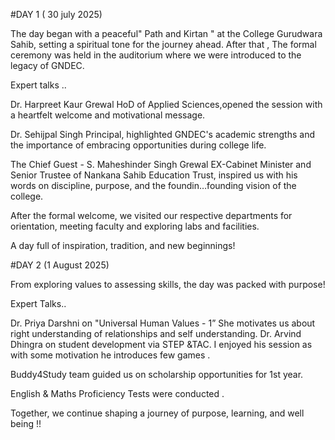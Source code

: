 #DAY 1 ( 30 july 2025)

The day began with a peaceful" Path and Kirtan " at the College Gurudwara Sahib, setting a spiritual tone for the journey ahead. 
After that ,
The formal ceremony was held in the auditorium where we were introduced to the legacy of GNDEC.

Expert talks ..

Dr. Harpreet Kaur Grewal
 HoD of Applied Sciences,opened the session with a heartfelt welcome and motivational message.

Dr. Sehijpal Singh
Principal, highlighted GNDEC's
academic strengths and the importance of embracing opportunities during college life.

The Chief Guest - S. Maheshinder Singh Grewal
 EX-Cabinet Minister and Senior Trustee of Nankana Sahib Education Trust, inspired us with his words on discipline, purpose, and the foundin…founding vision of the college.

After the formal welcome, we  visited our  respective departments for orientation, meeting faculty and exploring labs and facilities.

A day full of inspiration, tradition, and new beginnings! 


#DAY 2 (1 August 2025)

From exploring values to assessing skills, the day was packed with purpose!

Expert Talks..

Dr. Priya Darshni on "Universal Human Values - 1”                                                                                       She motivates us about right understanding of relationships and self understanding.
                                                                                                                                        Dr. Arvind Dhingra on student development via STEP &TAC.                                                                                  I enjoyed  his session as with some motivation he introduces few games .
                                                                                                                                        
Buddy4Study team guided us  on scholarship opportunities for 1st year.

English & Maths Proficiency Tests were conducted . 

Together, we continue shaping a journey of purpose, learning, and well being !!
